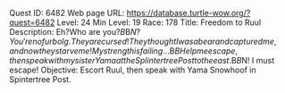Quest ID: 6482
Web page URL: https://database.turtle-wow.org/?quest=6482
Level: 24
Min Level: 19
Race: 178
Title: Freedom to Ruul
Description: Eh?Who are you?$B$B$N?You're no furbolg.They are cursed!They thought I was a bear and captured me, and now they starve me!My strength is failing...$B$BHelp me escape, then speak with my sister Yama at the Splintertree Post to the east.$B$B$N! I must escape!
Objective: Escort Ruul, then speak with Yama Snowhoof in Spintertree Post.
